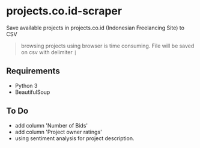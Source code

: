 # projects.co.id-scraper
Save available projects in projects.co.id (Indonesian Freelancing Site) to CSV
> browsing projects using browser is time consuming.
File will be saved on csv with delimiter `|`

## Requirements
- Python 3
- BeautifulSoup

## To Do
- add column 'Number of Bids'
- add column 'Project owner ratings'
- using sentiment analysis for project description.
